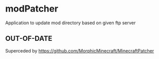 # modPatcher
Application to update mod directory based on given ftp server

## OUT-OF-DATE
Superceded by https://github.com/MorphicMinecraft/MinecraftPatcher
